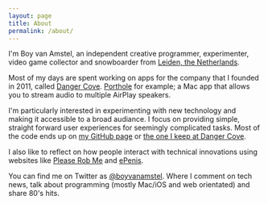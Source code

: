 ```yaml
---
layout: page
title: About
permalink: /about/
---
```


I'm Boy van Amstel, an independent creative programmer, experimenter, video game collector and snowboarder from [Leiden, the Netherlands](https://www.google.nl/maps/place/Leiden/@52.1517316,4.4465647,13z).

Most of my days are spent working on apps for the company that I founded in 2011, called [Danger Cove](http://www.dangercove.com). [Porthole](http://www.dangercove.com/porthole) for example; a Mac app that allows you to stream audio to multiple AirPlay speakers.

I'm particularly interested in experimenting with new technology and making it accessible to a broad audiance. I focus on providing simple, straight forward user experiences for seemingly complicated tasks. Most of the code ends up on [my GitHub page](http://github.org/boyvanamstel) or [the one I keep at Danger Cove](http://github.com/dangercove).

I also like to reflect on how people interact with technical innovations using websites like [Please Rob Me](http://www.pleaserobme.com/) and [ePenis](http://www.epenis.nl/).

You can find me on Twitter as [@boyvanamstel](http://twitter.com/boyvanamstel). Where I comment on tech news, talk about programming (mostly Mac/iOS and web orientated) and share 80's hits.
